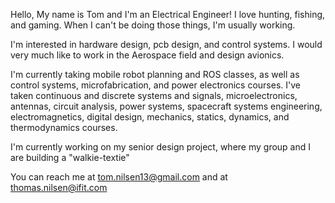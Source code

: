 Hello, My name is Tom and I'm an Electrical Engineer! I love hunting, fishing, and gaming. When I can't be doing those things, I'm usually working.

I'm interested in hardware design, pcb design, and control systems. I would very much like to work in the Aerospace field and design avionics.

I'm currently taking mobile robot planning and ROS classes, as well as control systems, microfabrication, and power electronics courses. I've taken continuous and discrete 
systems and signals, microelectronics, antennas, circuit analysis, power systems, spacecraft systems engineering, electromagnetics, digital design, mechanics, statics, 
dynamics, and thermodynamics courses.

I'm currently working on my senior design project, where my group and I are building a "walkie-textie"

You can reach me at tom.nilsen13@gmail.com and at thomas.nilsen@ifit.com
